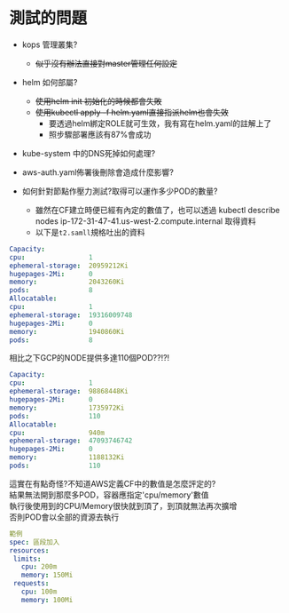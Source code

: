 # 測試的問題

- kops 管理叢集?
    - ~~似乎沒有辦法直接對master管理任何設定~~
- helm 如何部屬?
    - ~~使用helm init 初始化的時候都會失敗~~
    - ~~使用kubectl apply -f helm.yaml直接指派helm也會失效~~
        - 要透過helm綁定ROLE就可生效，我有寫在helm.yaml的註解上了
        - 照步驟部署應該有87%會成功

- kube-system  中的DNS死掉如何處理?
- aws-auth.yaml佈署後刪除會造成什麼影響?

- 如何針對節點作壓力測試?取得可以運作多少POD的數量?
    - 雖然在CF建立時便已經有內定的數值了，也可以透過 kubectl describe nodes ip-172-31-47-41.us-west-2.compute.internal 取得資料
    - 以下是`t2.samll`規格吐出的資料

```yaml
Capacity:
cpu:                1
ephemeral-storage:  20959212Ki
hugepages-2Mi:      0
memory:             2043260Ki
pods:               8
Allocatable:
cpu:                1
ephemeral-storage:  19316009748
hugepages-2Mi:      0
memory:             1940860Ki
pods:               8
```

相比之下GCP的NODE提供多達110個POD??!?!


```yaml
Capacity:
cpu:                1
ephemeral-storage:  98868448Ki
hugepages-2Mi:      0
memory:             1735972Ki
pods:               110
Allocatable:
cpu:                940m
ephemeral-storage:  47093746742
hugepages-2Mi:      0
memory:             1188132Ki
pods:               110
```

這實在有點奇怪?不知道AWS定義CF中的數值是怎麼評定的?  
結果無法開到那麼多POD，容器應指定'cpu/memory'數值  
執行後使用到的CPU/Memory很快就到頂了，到頂就無法再次擴增  
否則POD會以全部的資源去執行

```yaml
範例
spec: 區段加入
resources:
 limits:
   cpu: 200m
   memory: 150Mi
 requests:
   cpu: 100m
   memory: 100Mi
```
